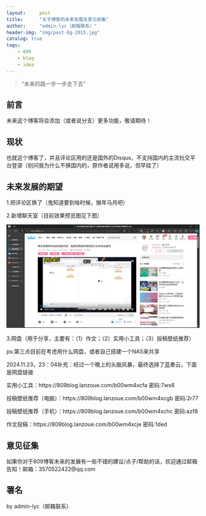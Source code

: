 ```yaml
---
layout:     post
title:      "关于博客的未来发展及意见收集"
author:     "admin-lyc（邮箱联系）"
header-img: "img/post-bg-2015.jpg"
catalog: true
tags:
    - 809
    - blog
    - idea
---
```


> “未来的路一步一步走下去”

## 前言

<p>未来这个博客将会添加（或者说分支）更多功能，敬请期待！</p>

## 现状

<p>也就这个博客了，并且评论区用的还是国外的Disqus，不支持国内的主流社交平台登录（别问我为什么不换国内的，原作者说用多说，但早挂了）</p>

## 未来发展的期望

<p>1.把评论区换了（鬼知道要到啥时候，猴年马月吧）</p>

<p>2.新增聊天室（目前效果预览图见下图）</p>

![聊天室效果预览图](/img/LTSxiaoguoyulan.jpg)

<p>3.网盘（用于分享，主要有：（1）作文；（2）实用小工具；（3）投稿壁纸推荐）</p>

<p>ps:第三点目前在考虑用什么网盘，或者自己搭建一个NAS来共享</p>

<p>2024.11.23，23：04补充：经过一个晚上的头脑风暴，最终选择了蓝奏云，下面是网盘链接</p>

<p>实用小工具：https://809blog.lanzoue.com/b00wm4xcfa 密码:7ws6</p>

<p>投稿壁纸推荐（电脑）：https://809blog.lanzoue.com/b00wm4xcgb 密码:2r77</p>

<p>投稿壁纸推荐（手机）：https://809blog.lanzoue.com/b00wm4xchc 密码:azf8</p>

<p>作文投稿：https://809blog.lanzoue.com/b00wm4xcje 密码:1ded</p>

## 意见征集

<p>如果你对于809博客未来的发展有一些不错的建议/点子/帮助的话，欢迎通过邮箱告知！邮箱：3570522422@qq.com</p>

## 署名

<p>by admin-lyc（邮箱联系）</p>

<p id = "build"></p>
